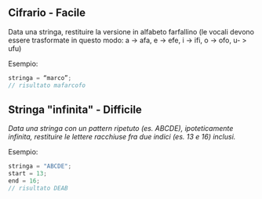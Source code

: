 ## **Cifrario - Facile**

Data una stringa, restituire la versione in alfabeto farfallino (le vocali devono essere trasformate in questo modo: a -> afa, e -> efe, i -> ifi, o -> ofo, u- > ufu)

Esempio:

```js
stringa = “marco”;
// risultato mafarcofo
```

## **Stringa "infinita" - Difficile**

*Data una stringa con un pattern ripetuto (es. ABCDE), ipoteticamente infinita, restituire le lettere racchiuse fra due indici (es. 13 e 16) inclusi.*

Esempio:

```jsx
stringa = "ABCDE";
start = 13;
end = 16;
// risultato DEAB
```
